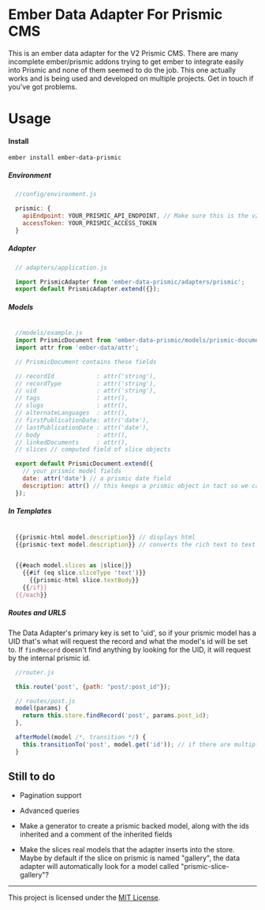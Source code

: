# Ember Data Adapter For Prismic CMS
This is an ember data adapter for the V2 Prismic CMS. There are many incomplete ember/prismic addons trying to get ember to integrate easily into Prismic and none of them seemed to do the job. This one actually works and is being used and developed on multiple projects. Get in touch if you've got problems.

# Usage

#### Install
`ember install ember-data-prismic`

##### Environment
```javascript
  //config/environment.js

  prismic: {
    apiEndpoint: YOUR_PRISMIC_API_ENDPOINT, // Make sure this is the v2 API url
    accessToken: YOUR_PRISMIC_ACCESS_TOKEN
  }
```

##### Adapter
```javascript
  // adapters/application.js

  import PrismicAdapter from 'ember-data-prismic/adapters/prismic';
  export default PrismicAdapter.extend({});
```

##### Models
```javascript

  //models/example.js
  import PrismicDocument from 'ember-data-prismic/models/prismic-document';
  import attr from 'ember-data/attr';

  // PrismicDocument contains these fields

  // recordId            : attr('string'),
  // recordType          : attr('string'),
  // uid                 : attr('string'),
  // tags                : attr(),
  // slugs               : attr(),
  // alternateLanguages  : attr(),
  // firstPublicationDate: attr('date'),
  // lastPublicationDate : attr('date'),
  // body                : attr(),
  // linkedDocuments     : attr(),
  // slices // computed field of slice objects

  export default PrismicDocument.extend({
    // your prismic model fields
    date: attr('date') // a prismic date field
    description: attr() // this keeps a prismic object in tact so we can use our template helpers for displaying HTML or text
  });
```

##### In Templates
```javascript

  {{prismic-html model.description}} // displays html
  {{prismic-text model.description}} // converts the rich text to text


  {{#each model.slices as |slice|}}
    {{#if (eq slice.sliceType 'text')}}
      {{prismic-html slice.textBody}}
    {{/if}}
  {{/each}}

```

##### Routes and URLS

The Data Adapter's primary key is set to 'uid', so if your prismic model has a UID that's what will request the record and what the model's id will be set to. If `findRecord` doesn't find anything by looking for the UID, it will request by the internal prismic id.

```javascript
  //router.js

  this.route('post', {path: "post/:post_id"});

  // routes/post.js
  model(params) {
    return this.store.findRecord('post', params.post_id);
  },

  afterModel(model /*, transition */) {
    this.transitionTo('post', model.get('id')); // if there are multiple slugs this will transition to the correct url (the UID)
  }
```

## Still to do
- Pagination support

- Advanced queries

- Make a generator to create a prismic backed model, along with the ids inherited and a comment of the inherited fields

- Make the slices real models that the adapter inserts into the store. Maybe by default if the slice on prismic is named "gallery", the data adapter will automatically look for a model called "prismic-slice-gallery"?

------------------------------------------------------------------------------

This project is licensed under the [MIT License](LICENSE.md).
